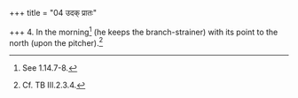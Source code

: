 +++
title = "04 उदक् प्रातः"

+++
4. In the morning[^1] (he keeps the branch-strainer) with its point to the north (upon the pitcher).[^2]  


[^1]: See 1.14.7-8.  

[^2]: Cf. TB III.2.3.4.  
